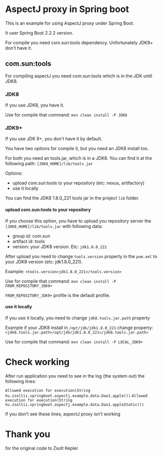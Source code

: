 # AspectJ proxy in Spring boot #

This is an example for using AspectJ proxy under Spring Boot.

It user Spring Boot 2.2.2 version.

For compile you need com.sun:tools dependency.
Unfortunately JDK9+ don't have it.

## com.sun:tools ##

For compiling aspectJ you need com.sun:tools which is in the JDK until JDK8.

### JDK8 ###

If you use JDK8, you have it.

Use for compile that command: `mvn clean install -P JDK8`

### JDK9+ ###

If you use JDK 9+, you don't have it by default.

You have two options for compile it, but you need an JDK8 install too.

For both you need an tools.jar, which is in a JDK8. You can find it at the following path: `[JDK8_HOME]/lib/tools.jar`

Options:

- upload com.sun:tools to your repository (etc: nexus, artifactory)
- use it locally

You can find the JDK8 1.8.0_221 tools jar in the project `lib` folder.

#### upload com.sun:tools to your repository ####

If you choose this option, you have to upload you repository server the `[JDK8_HOME]/lib/tools.jar` with following data:

- group id: com.sun
- artifact id: tools
- version: your JDK8 version. Etc: `jdk1.8.0_221` 

After upload you need to change `tools.version` property in the `pom.xml` to your JDK8 version (etc: jdk1.8.0_221).

Example: `<tools.version>jdk1.8.0_221</tools.version>`

Use for compile that command: `mvn clean install -P FROM_REPOSITORY_JDK9+`

`FROM_REPOSITORY_JDK9+` profile is the default profile.

#### use it locally ####

If you use it locally, you need to change `jdk8.tools.jar.path` property

Example if your JDK8 install in `/opt/jdk/jdk1.8.0_221` change property: `<jdk8.tools.jar.path>/opt/jdk/jdk1.8.0_221</jdk8.tools.jar.path>` 

Use for compile that command: `mvn clean install -P LOCAL_JDK9+`

# Check working #

After run application you need to see in the log (the system out) the following lines:

`Allowed execution for execution(String hu.zsoltii.springboot.aspectj.example.data.Dao1.apple())`
`Allowed execution for execution(String hu.zsoltii.springboot.aspectj.example.data.Dao1.appleStatic())`

If you don't see these lines, aspectJ proxy isn't working

# Thank you #

for the original code to Zsolt Kepler